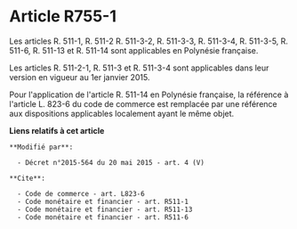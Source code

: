 # Article R755-1

Les articles R. 511-1, R. 511-2 R. 511-3-2, R. 511-3-3, R. 511-3-4, R. 511-3-5, 
R. 511-6, R. 511-13 et R. 511-14 sont applicables en Polynésie française. 

Les articles R. 511-2-1, R. 511-3 et R. 511-3-4 sont applicables dans leur version en vigueur au 1er janvier 2015.

Pour l'application de l'article R. 511-14 en Polynésie française, la référence à l'article L. 823-6 du code de commerce est
remplacée par une référence aux dispositions applicables localement ayant le même objet.

**Liens relatifs à cet article**

	**Modifié par**:

	  - Décret n°2015-564 du 20 mai 2015 - art. 4 (V)

	**Cite**:

	  - Code de commerce - art. L823-6
	  - Code monétaire et financier - art. R511-1
	  - Code monétaire et financier - art. R511-13
	  - Code monétaire et financier - art. R511-6
